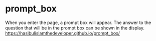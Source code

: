 # prompt_box
When you enter the page, a prompt box will appear. The answer to the question that will be in the prompt box can be shown in the display.
https://hasibulislamthedeveloper.github.io/prompt_box/
